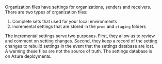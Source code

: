 Organization files have settings for organizations, senders and receivers. There are two types of organization files:
1. Complete sets that used for your local environments
2. Incremental settings that are stored in the `prod` and `staging` folders

The incremental settings serve two purposes. First, they allow us to review and comment on setting changes. Second, they keep a record of the setting changes to rebuild settings in the event that the settings database are lost. A warning these files are not the source of  truth. The settings database is on Azure deployments. 